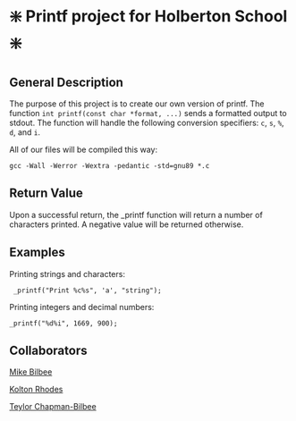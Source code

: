 # :sparkle: Printf project for Holberton School :sparkle:

## General Description
The purpose of this project is to create our own version of printf. The function ```int printf(const char *format, ...)``` sends a formatted output to stdout. The function will handle the following conversion specifiers: `c`, `s`, `%`, `d`, and `i`.

All of our files will be compiled this way: 

```gcc -Wall -Werror -Wextra -pedantic -std=gnu89 *.c```

## Return Value
Upon a successful return, the _printf function will return a number of characters printed. A negative value will be returned otherwise. 

## Examples
Printing strings and characters:

``` _printf("Print %c%s", 'a', "string");```

Printing integers and decimal numbers:

``` _printf("%d%i", 1669, 900); ```


## Collaborators

[Mike Bilbee](https://github.com/MikeBilbee)

[Kolton Rhodes](https://github.com/KoltonR)

[Teylor Chapman-Bilbee](https://github.com/teylorchapman)
